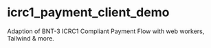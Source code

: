 # icrc1_payment_client_demo
Adaption of BNT-3 ICRC1 Compliant Payment Flow with web workers, Tailwind &amp; more.
